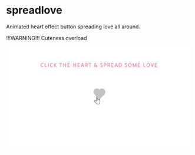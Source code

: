 # spreadlove
Animated heart effect button spreading love all around.

!!!WARNING!!!
Cuteness overload

<img src="heart.gif" width=500px/>
